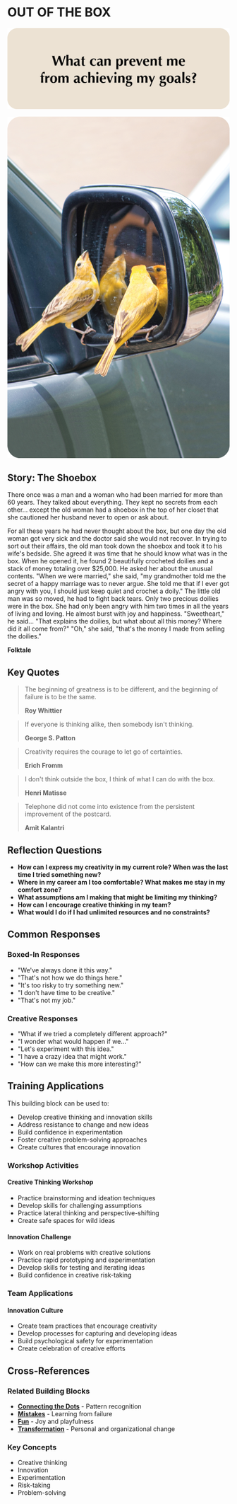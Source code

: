 # OUT OF THE BOX

![Out of the Box Question Card](SPEAKUP%20QUESTION%20CARDS%20FOR%20AI/SPEAK_UP_question_cards_AI16.png)

![Out of the Box Photo Card](SPEAKUP%20PHOTO%20CARDS/SPEAK%20UP_Photo_Cards_VER2_15.png)

## Story: The Shoebox

There once was a man and a woman who had been married for more than 60 years. They talked about everything. They kept no secrets from each other... except the old woman had a shoebox in the top of her closet that she cautioned her husband never to open or ask about.

For all these years he had never thought about the box, but one day the old woman got very sick and the doctor said she would not recover. In trying to sort out their affairs, the old man took down the shoebox and took it to his wife's bedside. She agreed it was time that he should know what was in the box. When he opened it, he found 2 beautifully crocheted doilies and a stack of money totaling over $25,000. He asked her about the unusual contents. "When we were married," she said, "my grandmother told me the secret of a happy marriage was to never argue. She told me that if I ever got angry with you, I should just keep quiet and crochet a doily." The little old man was so moved, he had to fight back tears. Only two precious doilies were in the box. She had only been angry with him two times in all the years of living and loving. He almost burst with joy and happiness. "Sweetheart," he said... "That explains the doilies, but what about all this money? Where did it all come from?" "Oh," she said, "that's the money I made from selling the doilies."

**Folktale**

## Key Quotes

> The beginning of greatness is to be different, and the beginning of failure is to be the same.
> 
> **Roy Whittier**

> If everyone is thinking alike, then somebody isn't thinking.
> 
> **George S. Patton**

> Creativity requires the courage to let go of certainties.
> 
> **Erich Fromm**

> I don't think outside the box, I think of what I can do with the box.
> 
> **Henri Matisse**

> Telephone did not come into existence from the persistent improvement of the postcard.
> 
> **Amit Kalantri**

## Reflection Questions

- **How can I express my creativity in my current role? When was the last time I tried something new?**
- **Where in my career am I too comfortable? What makes me stay in my comfort zone?**
- **What assumptions am I making that might be limiting my thinking?**
- **How can I encourage creative thinking in my team?**
- **What would I do if I had unlimited resources and no constraints?**

## Common Responses

### Boxed-In Responses
- "We've always done it this way."
- "That's not how we do things here."
- "It's too risky to try something new."
- "I don't have time to be creative."
- "That's not my job."

### Creative Responses
- "What if we tried a completely different approach?"
- "I wonder what would happen if we..."
- "Let's experiment with this idea."
- "I have a crazy idea that might work."
- "How can we make this more interesting?"

## Training Applications

This building block can be used to:
- Develop creative thinking and innovation skills
- Address resistance to change and new ideas
- Build confidence in experimentation
- Foster creative problem-solving approaches
- Create cultures that encourage innovation

### Workshop Activities

#### **Creative Thinking Workshop**
- Practice brainstorming and ideation techniques
- Develop skills for challenging assumptions
- Practice lateral thinking and perspective-shifting
- Create safe spaces for wild ideas

#### **Innovation Challenge**
- Work on real problems with creative solutions
- Practice rapid prototyping and experimentation
- Develop skills for testing and iterating ideas
- Build confidence in creative risk-taking

### Team Applications

#### **Innovation Culture**
- Create team practices that encourage creativity
- Develop processes for capturing and developing ideas
- Build psychological safety for experimentation
- Create celebration of creative efforts

## Cross-References

### Related Building Blocks
- **[Connecting the Dots](connecting-the-dots/README.md)** - Pattern recognition
- **[Mistakes](mistakes/README.md)** - Learning from failure
- **[Fun](fun/README.md)** - Joy and playfulness
- **[Transformation](transformation/README.md)** - Personal and organizational change

### Key Concepts
- Creative thinking
- Innovation
- Experimentation
- Risk-taking
- Problem-solving
